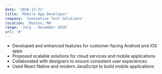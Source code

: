 ```yaml
---
date: '2016-12-21'
title: 'Mobile App Developer'
company: 'Innovative Tech Solutions'
location: 'Boston, MA'
range: 'July - December 2016'
url: '#'
---
```


- Developed and enhanced features for customer-facing Android and iOS apps
- Proposed scalable solutions for cloud services and mobile applications
- Collaborated with designers to ensure consistent user experiences
- Used React Native and modern JavaScript to build mobile applications
